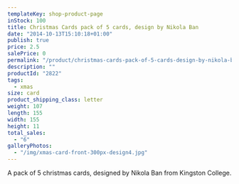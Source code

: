 ```yaml
---
templateKey: shop-product-page
inStock: 100
title: Christmas Cards pack of 5 cards, design by Nikola Ban
date: "2014-10-13T15:10:18+01:00"
publish: true
price: 2.5
salePrice: 0
permalink: "/product/christmas-cards-pack-of-5-cards-design-by-nikola-ban"
description: ""
productId: "2822"
tags:
  - xmas
size: card
product_shipping_class: letter
weight: 107
length: 155
width: 155
height: 11
total_sales:
  - "6"
galleryPhotos:
  - "/img/xmas-card-front-300px-design4.jpg"
---
```


A pack of 5 christmas cards, designed by Nikola Ban from Kingston College.
